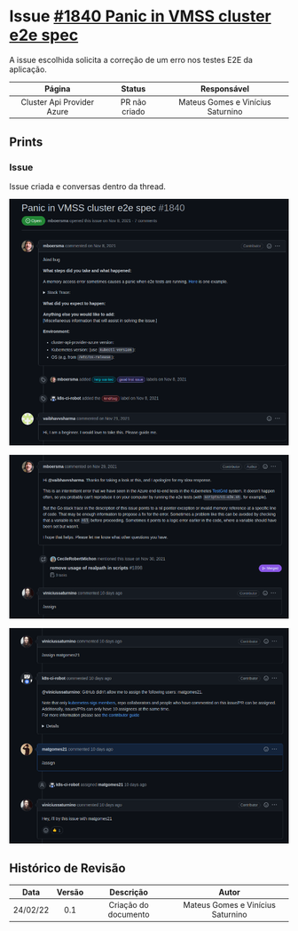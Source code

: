 # Issue [#1840 Panic in VMSS cluster e2e spec](https://github.com/kubernetes-sigs/cluster-api-provider-azure/issues/1840)

A issue escolhida solicita a correção de um erro nos testes E2E da aplicação.

|Página|Status|Responsável|
|:--:|:--:|:--:|
|Cluster Api Provider Azure|PR não criado|Mateus Gomes e Vinícius Saturnino|

## Prints

### Issue

Issue criada e conversas dentro da thread.

![Issue1](../../../assets/sprint2/issue1840/issue_1.png)

![Issue2](../../../assets/sprint2/issue1840/issue_2.png)

![Issue3](../../../assets/sprint2/issue1840/issue_3.png)

## Histórico de Revisão
|Data|Versão|Descrição|Autor|
|:--:|:--:|:--:|:--:|
|24/02/22|0.1|Criação do documento|Mateus Gomes e Vinícius Saturnino|